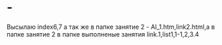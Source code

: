 # -
Высылаю index6,7 а так же в папке занятие 2 - AI_1.htm,link2.html,а в папке занятие 2 в папке выполненые занятия link.1,list1,1-1,2,3.4
